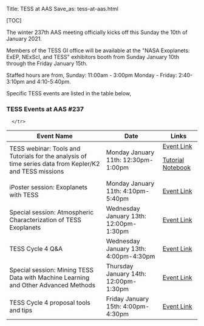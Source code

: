 Title: TESS at AAS
Save_as: tess-at-aas.html

[TOC]

The winter 237th AAS meeting officially kicks off this Sunday the 10th of January 2021.

Members of the TESS GI office will be available at the "NASA Exoplanets: ExEP, NExScI, and TESS" exhibitors booth from Sunday January 10th through the Friday January 15th.

Staffed hours are from,
Sunday: 11:00am - 3:00pm
Monday - Friday: 2:40-3:10pm and 4:10-5:40pm.

Specific TESS events are listed in the table below,

###

<div class="panel panel-primary">
  <div class="panel-heading">
    <h3 class="panel-title">TESS Events at AAS #237</h3>
  </div>
  <div class="panel-body">

  <table class="table table-striped table-hover" style="max-width:55em;">
  <thead>
  <tr>
      <th style="vertical-align: middle;">Event Name</th>
      <th style="vertical-align: middle;">Date</th>
      <th style="vertical-align: middle;">Links</th>

      </tr>
</thead>

<tr>
    <td>TESS webinar:  Tools and Tutorials for the analysis of time series data from Kepler/K2 and TESS missions</td>
    <td>Monday January 11th: 12:30pm-1:00pm</td>
    <td><a href='https://www.abstractsonline.com/pp8/#!/9243/session/530'>Event Link</a>
    <p><a href="docs/tutorials/TESS-Webbinar-v2.ipynb" download>Tutorial Notebook</a></p>
    <!--<p><a href="docs/tutorials/AASworkshop.mov" download>Tutorial Movie</a></p>-->
</td>
</tr>

<tr>
   <td>iPoster session: Exoplanets with TESS</td>
   <td>Monday January 11th: 4:10pm-5:40pm</td>
   <td><a href='https://www.abstractsonline.com/pp8/#!/9243/session/450'>Event Link</a> </td>

</tr>

<tr>
   <td>Special session: Atmospheric Characterization of TESS Exoplanets</td>
   <td>Wednesday January 13th: 12:00pm-1:30pm</td>
   <td><a href='https://www.abstractsonline.com/pp8/#!/9243/session/67'>Event Link</a></td>

</tr>

<tr>
   <td>TESS Cycle 4 Q&A</td>
   <td>Wednesday January 13th: 4:00pm-4:30pm</td>
   <td><a href=''>Event Link</a></td>

</tr>

<tr>
   <td>Special session: Mining TESS Data with Machine Learning and Other Advanced Methods</td>
   <td>Thursday January 14th: 12:00pm-1:30pm</td>
   <td><a href='https://www.abstractsonline.com/pp8/#!/9243/session/78'>Event Link</a></td>

</tr>

<tr>
   <td>TESS Cycle 4 proposal tools and tips</td>
   <td>Friday January 15th: 4:00pm-4:30pm</td>
   <td><a href=''>Event Link</a></td>

</tr>


  </table>
</div>
</div>
